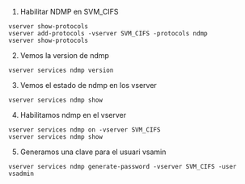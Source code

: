 1. Habilitar NDMP en SVM_CIFS
```
vserver show-protocols
vserver add-protocols -vserver SVM_CIFS -protocols ndmp
vserver show-protocols
```
2. Vemos la version de ndmp
```
vserver services ndmp version
```
3. Vemos el estado de ndmp en los vserver
```
vserver services ndmp show
```
4. Habilitamos ndmp en el vserver
```
vserver services ndmp on -vserver SVM_CIFS
vserver services ndmp show
```
5. Generamos una clave para el usuari vsamin
```
vserver services ndmp generate-password -vserver SVM_CIFS -user vsadmin
```